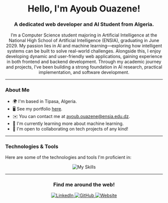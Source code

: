 <h1 align="center">Hello, I'm Ayoub Ouazene!</h1>
<h3 align="center">A dedicated web developer and AI Student from Algeria.</h3>

<p align="center">
I’m a Computer Science student majoring in Artificial Intelligence at the National High School of Artificial Intelligence (ENSIA), graduating in June 2029. My passion lies in AI and machine learning—exploring how intelligent systems can be built to solve real-world challenges. Alongside this, I enjoy developing dynamic and user-friendly web applications, gaining experience in both frontend and backend development. Through my academic journey and projects, I’ve been building a strong foundation in AI research, practical implementation, and software development.
</p>

---

### About Me

- 🌍 I'm based in Tipasa, Algeria.
- 🖥️ See my portfolio [here](https://ayoub-ouazene.vercel.app/).
- ✉️ You can contact me at [ayoub.ouazene@ensia.edu.dz](mailto:ayoub.ouazene@ensia.edu.dz).
- 🧠 I'm currently learning more about machine learning.
- 🤝 I'm open to collaborating on tech projects of any kind!

---

### Technologies & Tools

Here are some of the technologies and tools I'm proficient in:

<div align="center">
  <img src="https://skillicons.dev/icons?i=js,html,css,ts,django,flask,express,mongodb,mysql,fastapi,sqlite,cpp,c,qt,figma,docker,react,nodejs,python,git" alt="My Skills">
</div>

---
<h3 align="center">Find me around the web!</h3>

<p align="center">
  <a href="https://www.linkedin.com/in/ayoub-ouazene-2369a531b/" target="_blank">
    <img src="https://img.shields.io/badge/LinkedIn-0077B5?style=for-the-badge&logo=linkedin&logoColor=white" alt="LinkedIn">
  </a>
    <a href="https://github.com/ayoub-ouazene" target="_blank">
    <img src="https://img.shields.io/badge/GitHub-100000?style=for-the-badge&logo=github&logoColor=white" alt="GitHub">
  </a>
 
  <a href="https://ayoub-ouazene.vercel.app/" target="_blank">
    <img src="https://img.shields.io/badge/Website-F06529?style=for-the-badge&logo=Web-development&logoColor=white" alt="Website">
  </a>
</p>

